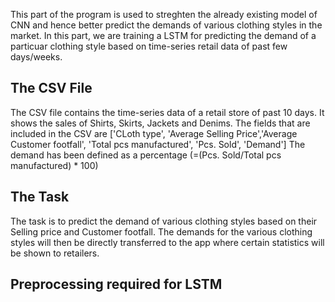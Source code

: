 This part of the program is used to streghten the already existing model of CNN and hence better predict the demands of various clothing styles in the market. In this part, we are training a LSTM for predicting the demand of a particuar clothing style based on time-series retail data of past few days/weeks.

## The CSV File ##
The CSV file contains the time-series data of a retail store of past 10 days. It shows the sales of Shirts, Skirts, Jackets and Denims. The fields that are included in the CSV are ['CLoth type', 'Average Selling Price','Average Customer footfall', 'Total pcs manufactured', 'Pcs. Sold', 'Demand']
The demand has been defined as a percentage (=(Pcs. Sold/Total pcs manufactured) * 100)

## The Task ##
The task is to predict the demand of various clothing styles based on their Selling price and Customer footfall.
The demands for the various clothing styles will then be directly transferred to the app where certain statistics will be shown to retailers. 

## Preprocessing required for LSTM ##



